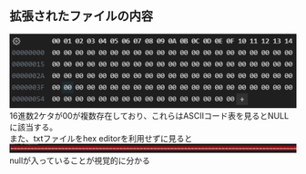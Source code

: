 ## 拡張されたファイルの内容

![alt text](image.png)  
16進数2ケタが00が複数存在しており、これらはASCIIコード表を見るとNULLに該当する。  
また、txtファイルをhex editorを利用せずに見ると  
![alt text](image-1.png)  
nullが入っていることが視覚的に分かる
